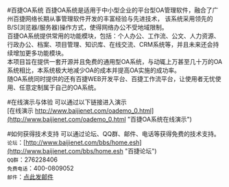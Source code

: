 #百捷OA系统
百捷OA系统是适用于中小型企业的平台型OA管理软件，融合了广州百捷网络长期从事管理软件开发的丰富经验与先进技术，
该系统采用领先的B/S(浏览器/服务器)操作方式，使得网络办公不受地域限制。<br>
百捷OA系统提供常用的功能模块，包括：个人办公、工作流、公文、人力资源、行政办公、档案、项目管理、知识库、在线交流、CRM系统等，并且未来还会持续增加更多功能模块。<br>
本项目旨在提供一套开源并且免费的通用型OA系统，与动辄上万甚至几十万的OA系统相比，本系统极大地减少OA的成本并提高OA实施的成功率。<br>
随OA系统同时提供的还有百捷WEB开发平台、百捷工作流平台，让使用者无忧使用、任意定制属于自己的OA系统。
    
#在线演示与体验
可以通过以下链接进入演示<br>
[在线演示 http://www.baijienet.com/oademo_0.html](http://www.baijienet.com/oademo_0.html "百捷OA系统在线演示")
    
#如何获得技术支持
可以通过论坛、QQ群、邮件、电话等获得免费的技术支持。<br>
`论坛`：[http://www.baijienet.com/bbs/home.esh](http://www.baijienet.com/bbs/home.esh "百捷论坛")<br>
`QQ群`：276228406<br>
`免费电话`：400-0809052<br>
`邮件`：[点此发邮件](mailto:mydee@21cn.com)<br>